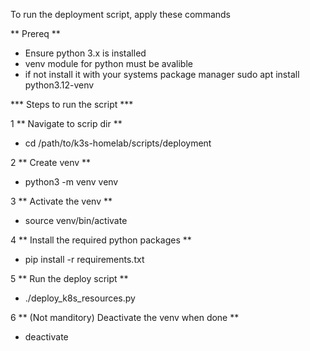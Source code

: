 To run the deployment script, apply these commands

** Prereq **
* Ensure python 3.x is installed 
* venv module for python must be avalible
* if not install it with your systems package manager 
    sudo apt install python3.12-venv

*** Steps to run the script ***

1 ** Navigate to scrip dir **
*  cd /path/to/k3s-homelab/scripts/deployment

2 ** Create venv **
*  python3 -m venv venv

3 ** Activate the venv **
*  source venv/bin/activate

4 ** Install the required python packages **
*  pip install -r requirements.txt

5 ** Run the deploy script **
*  ./deploy_k8s_resources.py

6 ** (Not manditory) Deactivate the venv when done **
*  deactivate
